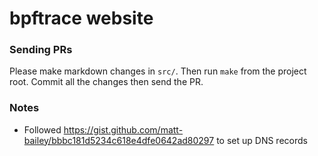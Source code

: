 # bpftrace website

### Sending PRs

Please make markdown changes in `src/`. Then run `make` from the project root.
Commit all the changes then send the PR.

### Notes

* Followed https://gist.github.com/matt-bailey/bbbc181d5234c618e4dfe0642ad80297
  to set up DNS records
